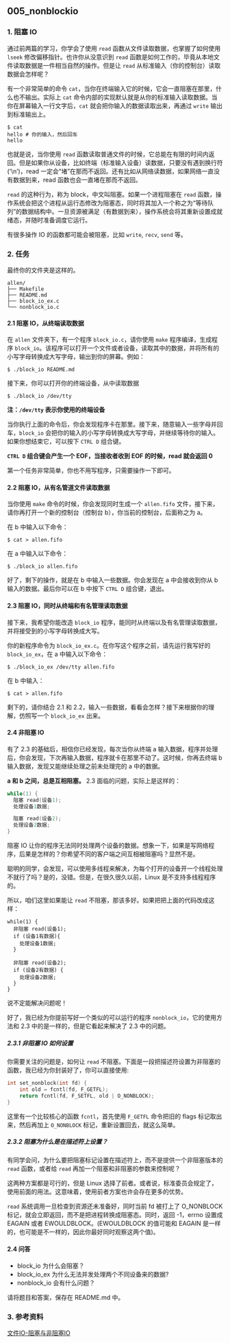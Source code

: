 ## 005_nonblockio

### 1. 阻塞 IO

通过前两篇的学习，你学会了使用 `read` 函数从文件读取数据，也掌握了如何使用 `lseek` 修改偏移指针。也许你从没意识到 `read` 函数是如何工作的，毕竟从本地文件读取数据是一件相当自然的操作。但是让 `read` 从标准输入（你的控制台）读取数据会怎样呢？

有一个非常简单的命令 `cat`，当你在终端输入它的时候，它会一直阻塞在那里，什么也不输出。实际上 `cat` 命令内部的实现默认就是从你的标准输入读取数据。当你在屏幕输入一行文字后，`cat` 就会把你输入的数据读取出来，再通过 `write` 输出到标准输出上。

```shell
$ cat
hello # 你的输入，然后回车
hello
```

也就是说，当你使用 `read` 函数读取普通文件的时候，它总能在有限的时间内返回。但是如果你从设备，比如终端（标准输入设备）读数据，只要没有遇到换行符(‘\n’)，read 一定会“堵”在那而不返回。还有比如从网络读数据，如果网络一直没有数据到来，read 函数也会一直堵在那而不返回。

`read` 的这种行为，称为 block，中文叫阻塞。如果一个进程阻塞在 `read` 函数，操作系统会把这个进程从运行态修改为阻塞态，同时将其加入一个称之为“等待队列”的数据结构中。一旦资源被满足（有数据到来），操作系统会将其重新设置成就绪态，并随时准备调度它运行。

有很多操作 IO 的函数都可能会被阻塞，比如 `write`, `recv`, `send` 等。

### 2. 任务

最终你的文件夹是这样的。

```
allen/
├── Makefile
├── README.md
├── block_io_ex.c
└── nonblock_io.c
```

#### 2.1 阻塞 IO，从终端读取数据

在 `allen` 文件夹下，有一个程序 `block_io.c`，请你使用 `make` 程序编译，生成程序 `block_io`。该程序可以打开一个文件或者设备，读取其中的数据，并将所有的小写字母转换成大写字母，输出到你的屏幕。例如：

```
$ ./block_io README.md
```

接下来，你可以打开你的终端设备，从中读取数据

```
$ ./block_io /dev/tty
```

**注：`/dev/tty` 表示你使用的终端设备**

当你执行上面的命令后，你会发现程序卡在那里。接下来，随意输入一些字母并回车，`block_io` 会把你的输入的小写字母转换成大写字母，并继续等待你的输入。如果你想结束它，可以按下 `CTRL D` 组合键。

**`CTRL D` 组合键会产生一个 EOF，当接收者收到 EOF 的时候，read 就会返回 0**

第一个任务非常简单，你也不用写程序，只需要操作一下即可。

#### 2.2 阻塞 IO，从有名管道文件读取数据

当你使用 `make` 命令的时候，你会发现同时生成一个 `allen.fifo` 文件，接下来，请你再打开一个新的控制台（控制台 b），你当前的控制台，后面称之为 a。

在 b 中输入以下命令：

```
$ cat > allen.fifo
```

在 a 中输入以下命令：

```
$ ./block_io allen.fifo
```

好了，剩下的操作，就是在 b 中输入一些数据。你会发现在 a 中会接收到你从 b 输入的数据。最后你可以在 b 中按下 `CTRL D` 组合键，退出。


#### 2.3 阻塞 IO，同时从终端和有名管理读取数据

接下来，我希望你能改造 `block_io` 程序，能同时从终端以及有名管理读取数据，并将接受到的小写字母转换成大写。

你的新程序命令为 `block_io_ex.c`。在你写这个程序之前，请先运行我写好的 `block_io_ex`，在 a 中输入以下命令：

```
$ ./block_io_ex /dev/tty allen.fifo
```

在 b 中输入：

```
$ cat > allen.fifo
```

剩下的，请你结合 2.1 和 2.2，输入一些数据，看看会怎样？接下来根据你的理解，仿照写一个 `block_io_ex` 出来。

#### 2.4 非阻塞 IO

有了 2.3 的基础后，相信你已经发现，每次当你从终端 a 输入数据，程序并处理后，你会发现，下次再输入数据，程序就卡在那里不动了。这时候，你再去终端 b 输入数据，发现又能继续处理之前未处理完的 a 中的数据。

**a 和 b 之间，总是互相阻塞。** 2.3 面临的问题，实际上是这样的：

```c
while(1) {
  阻塞 read(设备1);
  处理设备1数据;

  阻塞 read(设备2);
  处理设备2数据;
}
```

阻塞 IO 让你的程序无法同时处理两个设备的数据。想象一下，如果是写网络程序，后果是怎样的？你希望不同的客户端之间互相被阻塞吗？显然不是。

聪明的同学，会发现，可以使用多线程来解决，为每个打开的设备开一个线程处理不就行了吗？是的，没错。但是，在很久很久以前，Linux 是不支持多线程程序的。

所以，咱们这里如果能让 `read` 不阻塞，那该多好。如果把把上面的代码改成这样：

```
while(1) {
  非阻塞 read(设备1);
  if (设备1有数据){
    处理设备1数据;
  }

  非阻塞 read(设备2);
  if (设备2有数据) {
    处理设备2数据;
  }
}
```

说不定能解决问题呢！

好了，我已经为你提前写好一个类似的可以运行的程序 `nonblock_io`，它的使用方法和 2.3 中的是一样的，但是它看起来解决了 2.3 中的问题。

##### 2.3.1 非阻塞 IO 如何设置

你需要关注的问题是，如何让 `read` 不阻塞。下面是一段把描述符设置为非阻塞的函数，我已经为你封装好了，你可以直接使用:

```c
int set_nonblock(int fd) {
    int old = fcntl(fd, F_GETFL);
    return fcntl(fd, F_SETFL, old | O_NONBLOCK);
}
```

这里有一个比较核心的函数 `fcntl`，首先使用 `F_GETFL` 命令把旧的 flags 标记取出来，然后再加上 `O_NONBLOCK` 标记，重新设置回去，就这么简单。

##### 2.3.2 阻塞为什么是在描述符上设置？

有同学会问，为什么要把阻塞标记设置在描述符上，而不是提供一个非阻塞版本的 `read` 函数，或者给 `read` 再加一个阻塞和非阻塞的参数来控制呢？

这两种方案都是可行的，但是 Linux 选择了前者。或者说，标准委员会规定了，使用前面的用法。这意味着，使用前者方案也许会存在更多的优势。

`read` 系统调用一旦检查到资源还未准备好，同时当前 fd 被打上了 O_NONBLOCK 标记，就会立即返回，而不是把进程转换成阻塞态。同时，返回 -1，errno 设置成 EAGAIN 或者 EWOULDBLOCK。(EWOULDBLOCK 的值可能和 EAGAIN 是一样的，也可能是不一样的，因此你最好同时观察这两个值)。


#### 2.4 问答

- block_io 为什么会阻塞？
- block_io_ex 为什么无法并发处理两个不同设备来的数据?
- nonblock_io 会有什么问题？

请将题目和答案，保存在 README.md 中。

### 3. 参考资料

[文件IO-阻塞与非阻塞IO](https://blog.csdn.net/q1007729991/article/details/52663574)
